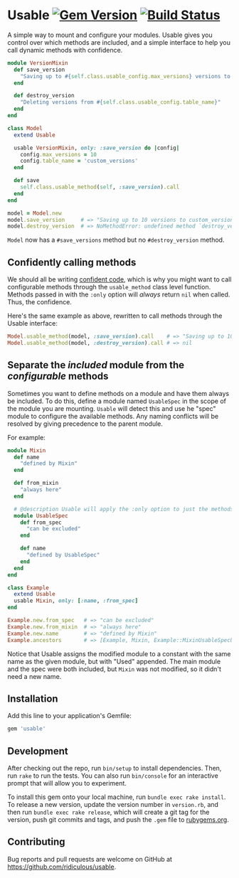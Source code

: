 # Usable [![Gem Version](https://badge.fury.io/rb/usable.svg)](http://badge.fury.io/rb/usable) [![Build Status](https://travis-ci.org/ridiculous/usable.svg)](https://travis-ci.org/ridiculous/usable)

A simple way to mount and configure your modules. Usable gives you control over which methods are included, and a simple
interface to help you call dynamic methods with confidence.

```ruby
module VersionMixin
  def save_version
    "Saving up to #{self.class.usable_config.max_versions} versions to #{self.class.usable_config.table_name}"
  end

  def destroy_version
    "Deleting versions from #{self.class.usable_config.table_name}"
  end
end

class Model
  extend Usable

  usable VersionMixin, only: :save_version do |config|
    config.max_versions = 10
    config.table_name = 'custom_versions'
  end

  def save
    self.class.usable_method(self, :save_version).call
  end
end

model = Model.new
model.save_version     # => "Saving up to 10 versions to custom_versions"
model.destroy_version  # => NoMethodError: undefined method `destroy_version' for #<Model:...
```
`Model` now has a `#save_versions` method but no `#destroy_version` method.

## Confidently calling methods

We should all be writing [confident code](http://www.confidentruby.com/), which is why you might want to call configurable
methods through the `usable_method` class level function. Methods passed in with the `:only` option
will _always_ return `nil` when called. Thus, the confidence.

Here's the same example as above, rewritten to call methods through the Usable interface:

```ruby
Model.usable_method(model, :save_version).call    # => "Saving up to 10 versions to custom_versions"
Model.usable_method(model, :destroy_version).call # => nil
```

## Separate the _included_ module from the _configurable_ methods

Sometimes you want to define methods on a module and have them always be included. To do this, define a module named 
`UsableSpec` in the scope of the module you are mounting. `Usable` will detect this and use he "spec" module to configure 
the available methods. Any naming conflicts will be resolved by giving precedence to the parent module.

For example:

```ruby
module Mixin
  def name
    "defined by Mixin"
  end

  def from_mixin
    "always here"
  end

  # @description Usable will apply the :only option to just the methods defined by this module
  module UsableSpec
    def from_spec
      "can be excluded"
    end

    def name
      "defined by UsableSpec"
    end
  end
end

class Example
  extend Usable
  usable Mixin, only: [:name, :from_spec]
end

Example.new.from_spec   # => "can be excluded"
Example.new.from_mixin  # => "always here"
Example.new.name        # => "defined by Mixin"
Example.ancestors       # => [Example, Mixin, Example::MixinUsableSpecUsed, Object, Kernel, BasicObject] (ruby -v 2.3.0)
```

Notice that Usable assigns the modified module to a constant with the same name as the given module, but with "Used" appended.
The main module and the spec were both included, but `Mixin` was not modified, so it didn't need a new name.

## Installation

Add this line to your application's Gemfile:

```ruby
gem 'usable'
```

## Development

After checking out the repo, run `bin/setup` to install dependencies. Then, run `rake` to run the tests. You can also run `bin/console` for an interactive prompt that will allow you to experiment.

To install this gem onto your local machine, run `bundle exec rake install`. To release a new version, update the version number in `version.rb`, and then run `bundle exec rake release`, which will create a git tag for the version, push git commits and tags, and push the `.gem` file to [rubygems.org](https://rubygems.org).

## Contributing

Bug reports and pull requests are welcome on GitHub at https://github.com/ridiculous/usable.

